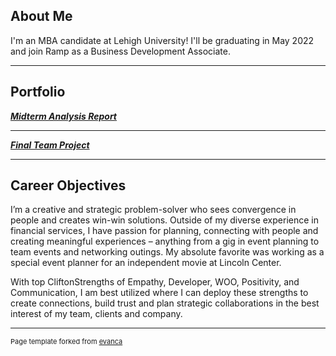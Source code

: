 ## About Me

I'm an MBA candidate at Lehigh University! I'll be graduating in May 2022 and join Ramp as a Business Development Associate.

---

## Portfolio

<!-- You can link to other websites, PDFs in this repo, and other pages in this repo -->

_**[Midterm Analysis Report](analysis_report/analysis_report.md)**_

---

_**[Final Team Project](https://faz320.github.io/MBAsuperwomen/)**_


---

## Career Objectives

I’m a creative and strategic problem-solver who sees convergence in people and creates win-win solutions. Outside of my diverse experience in financial services, I have passion for planning, connecting with people and creating meaningful experiences – anything from a gig in event planning to team events and networking outings. My absolute favorite was working as a special event planner for an independent movie at Lincoln Center. 

With top CliftonStrengths of Empathy, Developer, WOO, Positivity, and Communication, I am best utilized where I can deploy these strengths to create connections, build trust and plan strategic collaborations in the best interest of my team, clients and company.

---

<p style="font-size:11px">Page template forked from <a href="https://github.com/evanca/quick-portfolio">evanca</a></p>
<!-- Remove above link if you don't want to attibute -->
